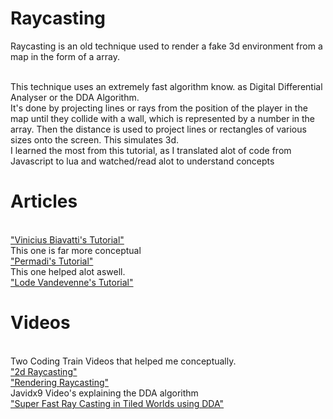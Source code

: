 # Raycasting 
Raycasting is an old technique used to render a fake 3d environment from a map in the form of a array.

<br />This technique uses an extremely fast algorithm know. as Digital Differential Analyser or the DDA Algorithm.
<br />It's done by projecting lines or rays from the position of the player in the map until they collide with a wall, which is represented by a number in the array. Then the distance is used to project lines or rectangles of various sizes onto the screen. This simulates 3d. 
<br /> I learned the most from this tutorial, as I translated alot of code from Javascript to lua and watched/read alot to understand concepts

# Articles
<br />["Vinicius Biavatti's Tutorial"](https://github.com/vinibiavatti1/RayCastingTutorial)
<br /> This one is far more conceptual 
<br />["Permadi's Tutorial"](https://permadi.com/1996/05/ray-casting-tutorial-table-of-contents/)
<br /> This one helped alot aswell.
<br />["Lode Vandevenne's Tutorial"](https://lodev.org/cgtutor/raycasting.html)

# Videos
<br/> Two Coding Train Videos that helped me conceptually. 
<br />["2d Raycasting"](https://youtu.be/TOEi6T2mtHo?si=VTcHfbpvmRIezg3S)
<br />["Rendering Raycasting"](https://youtu.be/vYgIKn7iDH8?si=P6GVczQUd_TRVCtk)
<br/>Javidx9 Video's explaining the DDA algorithm
<br />["Super Fast Ray Casting in Tiled Worlds using DDA"](https://youtu.be/NbSee-XM7WA?si=MkdTqBw5MWlGF6ej)



